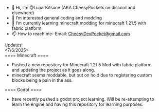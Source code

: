 - 👋 Hi, I’m @LunarKitsune (AKA CheesyPockets on discord and elsewhere)
- 👀 I’m interested general coding and modding
- 🌱 I’m currently learning minecraft modding for minecraft  1.21.5 with fabric platform
- 📫 How to reach me- Email: CheesyDevPocket@gmail.com

Updates:  
<7/6/2025>  
==== Minecraft ====
 - Pushed a new repository for Minecraft 1.21.5 Mod with fabric platform and updating the project as it goes along. 
 - minecraft seems moddable, but put on hold due to registering custom blocks being a pain in the ass.

==== Godot ==== <br>
 - have recently pushed a godot project learning. Will be re-attempting to learn the engine and having this repository for learning purposes. 
   
<!---
LunarKitsune/LunarKitsune is a ✨ special ✨ repository because its `README.md` (this file) appears on your GitHub profile.
You can click the Preview link to take a look at your changes.
--->
